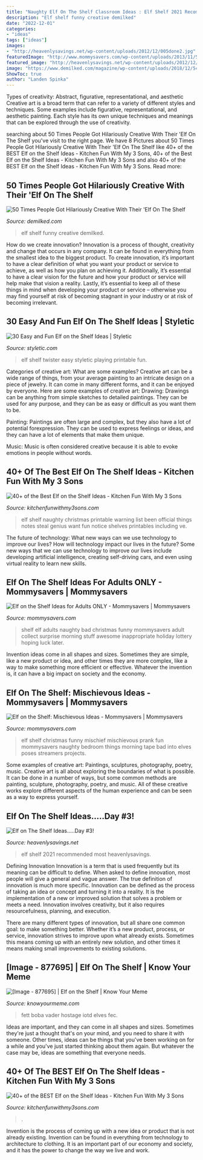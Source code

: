 ```yaml
---
title: "Naughty Elf On The Shelf Classroom Ideas : Elf Shelf 2021 Recommended Most Heavenlysavings"
description: "Elf shelf funny creative demilked"
date: "2022-12-01"
categories:
- "ideas"
tags: ["ideas"]
images:
- "http://heavenlysavings.net/wp-content/uploads/2012/12/005done2.jpg"
featuredImage: "http://www.mommysavers.com/wp-content/uploads/2013/11/500x1000px-LL-9d01fa47_IMAG1534.jpg"
featured_image: "http://heavenlysavings.net/wp-content/uploads/2012/12/005done2.jpg"
image: "https://www.demilked.com/magazine/wp-content/uploads/2018/12/5c10c8b694a76-funny-elf-on-the-shelf-ideas-fb45.png"
ShowToc: true
author: "Landen Spinka"
---
```



Types of creativity: Abstract, figurative, representational, and aesthetic
Creative art is a broad term that can refer to a variety of different styles and techniques. Some examples include figurative, representational, and aesthetic painting. Each style has its own unique techniques and meanings that can be explored through the use of creativity.

	

		
searching about 50 Times People Got Hilariously Creative With Their &#039;Elf On The Shelf you've visit to the right page. We have 8 Pictures about 50 Times People Got Hilariously Creative With Their &#039;Elf On The Shelf like 40+ of the BEST Elf on the Shelf Ideas - Kitchen Fun With My 3 Sons, 40+ of the Best Elf on the Shelf Ideas - Kitchen Fun With My 3 Sons and also 40+ of the BEST Elf on the Shelf Ideas - Kitchen Fun With My 3 Sons. Read more:
		
    
## 50 Times People Got Hilariously Creative With Their &#039;Elf On The Shelf

<img loading=lazy src="https://www.demilked.com/magazine/wp-content/uploads/2018/12/5c10c8b694a76-funny-elf-on-the-shelf-ideas-fb45.png" onerror="this.onerror=null;this.src='https://tse1.mm.bing.net/th?id=OIP.Vlla_pIe7c_ZwS8CNVTM0QHaD4&amp;pid=15.1';" alt="50 Times People Got Hilariously Creative With Their &#039;Elf On The Shelf">

_Source: demilked.com_

>elf shelf funny creative demilked. 

	

How do we create innovation?
Innovation is a process of thought, creativity and change that occurs in any company. It can be found in everything from the smallest idea to the biggest product. To create innovation, it’s important to have a clear definition of what you want your product or service to achieve, as well as how you plan on achieving it. Additionally, it’s essential to have a clear vision for the future and how your product or service will help make that vision a reality. Lastly, it’s essential to keep all of these things in mind when developing your product or service – otherwise you may find yourself at risk of becoming stagnant in your industry or at risk of becoming irrelevant.

    
## 30 Easy And Fun Elf On The Shelf Ideas | Styletic

<img loading=lazy src="https://styletic.com/wp-content/uploads/2015/12/elf-on-the-shelf-ideas/28-elf-on-the-shelf-ideas.jpg" onerror="this.onerror=null;this.src='https://tse3.mm.bing.net/th?id=OIP.s8ezDWw2Zv3vRx65IW7QAgHaLj&amp;pid=15.1';" alt="30 Easy and Fun Elf on the Shelf Ideas | Styletic">

_Source: styletic.com_

>elf shelf twister easy styletic playing printable fun. 

	

Categories of creative art: What are some examples?
Creative art can be a wide range of things, from your average painting to an intricate design on a piece of jewelry. It can come in many different forms, and it can be enjoyed by everyone. Here are some examples of creative art:
Drawing: Drawings can be anything from simple sketches to detailed paintings. They can be used for any purpose, and they can be as easy or difficult as you want them to be.

Painting: Paintings are often large and complex, but they also have a lot of potential forexpression. They can be used to express feelings or ideas, and they can have a lot of elements that make them unique.

Music: Music is often considered creative because it is able to evoke emotions in people without words.

    
## 40+ Of The Best Elf On The Shelf Ideas - Kitchen Fun With My 3 Sons

<img loading=lazy src="https://kitchenfunwithmy3sons.com/wp-content/uploads/2016/11/elf_02-680x939.jpg" onerror="this.onerror=null;this.src='https://tse2.mm.bing.net/th?id=OIP.p0HK5xm6DnzCrL0hY1UyeAHaKO&amp;pid=15.1';" alt="40+ of the Best Elf on the Shelf Ideas - Kitchen Fun With My 3 Sons">

_Source: kitchenfunwithmy3sons.com_

>elf shelf naughty christmas printable warning list been official things notes steal genius want fun notice shelves printables including ve. 

	

The future of technology: What new ways can we use technology to improve our lives?
How will technology impact our lives in the future? Some new ways that we can use technology to improve our lives include developing artificial intelligence, creating self-driving cars, and even using virtual reality to learn new skills.

    
## Elf On The Shelf Ideas For Adults ONLY - Mommysavers | Mommysavers

<img loading=lazy src="http://www.mommysavers.com/wp-content/uploads/2013/11/500x1000px-LL-9d01fa47_IMAG1534.jpg" onerror="this.onerror=null;this.src='https://tse3.mm.bing.net/th?id=OIP.hUWiCLk7cFnMORE3IqsE-wHaMZ&amp;pid=15.1';" alt="Elf on the Shelf Ideas for Adults ONLY - Mommysavers | Mommysavers">

_Source: mommysavers.com_

>shelf elf adults naughty bad christmas funny mommysavers adult collect surprise morning stuff awesome inappropriate holiday lottery hoping luck later. 

	

Invention ideas come in all shapes and sizes. Sometimes they are simple, like a new product or idea, and other times they are more complex, like a way to make something more efficient or effective. Whatever the invention is, it can have a big impact on society and the economy.

    
## Elf On The Shelf: Mischievous Ideas - Mommysavers | Mommysavers

<img loading=lazy src="http://www.mommysavers.com/wp-content/uploads/2013/12/900x900px-LL-1bf55f07_389808_2750823845173_1895345789_n-2.jpeg" onerror="this.onerror=null;this.src='https://tse2.mm.bing.net/th?id=OIP.grrjvnsNRh46IKNZbO90pAHaJ4&amp;pid=15.1';" alt="Elf on the Shelf: Mischievous Ideas - Mommysavers | Mommysavers">

_Source: mommysavers.com_

>elf shelf christmas funny mischief mischievous prank fun mommysavers naughty bedroom things morning tape bad into elves poses streamers projects. 

	

Some examples of creative art: Paintings, sculptures, photography, poetry, music.
Creative art is all about exploring the boundaries of what is possible. It can be done in a number of ways, but some common methods are painting, sculpture, photography, poetry, and music. All of these creative works explore different aspects of the human experience and can be seen as a way to express yourself.

    
## Elf On The Shelf Ideas.....Day #3!

<img loading=lazy src="http://heavenlysavings.net/wp-content/uploads/2012/12/005done2.jpg" onerror="this.onerror=null;this.src='https://tse1.mm.bing.net/th?id=OIP.cJPohOyeDeXk2a_gkoQY8gHaIR&amp;pid=15.1';" alt="Elf on The Shelf Ideas.....Day #3!">

_Source: heavenlysavings.net_

>elf shelf 2021 recommended most heavenlysavings. 

	

Defining Innovation
Innovation is a term that is used frequently but its meaning can be difficult to define. When asked to define innovation, most people will give a general and vague answer. The true definition of innovation is much more specific.
Innovation can be defined as the process of taking an idea or concept and turning it into a reality. It is the implementation of a new or improved solution that solves a problem or meets a need. Innovation involves creativity, but it also requires resourcefulness, planning, and execution.

There are many different types of innovation, but all share one common goal: to make something better. Whether it’s a new product, process, or service, innovation strives to improve upon what already exists. Sometimes this means coming up with an entirely new solution, and other times it means making small improvements to existing solutions.

    
## [Image - 877695] | Elf On The Shelf | Know Your Meme

<img loading=lazy src="http://i2.kym-cdn.com/photos/images/original/000/877/695/fec.jpg" onerror="this.onerror=null;this.src='https://tse3.mm.bing.net/th?id=OIP.Y3AfaZ5Gt0z2ZOhqikUgkAHaFj&amp;pid=15.1';" alt="[Image - 877695] | Elf on the Shelf | Know Your Meme">

_Source: knowyourmeme.com_

>fett boba vader hostage iotd elves fec. 

	

Ideas are important, and they can come in all shapes and sizes. Sometimes they're just a thought that's on your mind, and you need to share it with someone. Other times, ideas can be things that you've been working on for a while and you've just started thinking about them again. But whatever the case may be, ideas are something that everyone needs.

    
## 40+ Of The BEST Elf On The Shelf Ideas - Kitchen Fun With My 3 Sons

<img loading=lazy src="https://kitchenfunwithmy3sons.com/wp-content/uploads/2016/11/The-Best-Elf-On-The-Shelf-Ideas-28.jpg" onerror="this.onerror=null;this.src='https://tse2.mm.bing.net/th?id=OIP.3WIthEDANW4jrZcTREmHEgHaKl&amp;pid=15.1';" alt="40+ of the BEST Elf on the Shelf Ideas - Kitchen Fun With My 3 Sons">

_Source: kitchenfunwithmy3sons.com_

>. 

	

Invention is the process of coming up with a new idea or product that is not already existing. Invention can be found in everything from technology to architecture to clothing. It is an important part of our economy and society, and it has the power to change the way we live and work.


